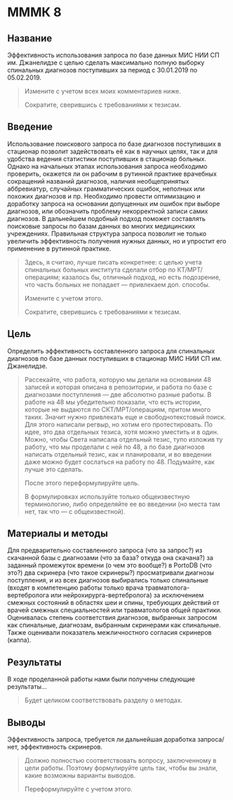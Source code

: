 # МММК 8

## Название

Эффективность использования запроса по базе данных МИС НИИ СП им. Джанелидзе с целью сделать максимально полную выборку спинальных диагнозов поступивших за период с 30.01.2019 по 05.02.2019.

> Измените с учетом всех моих комментариев ниже.
>
> Сократите, сверившись с требованиями к тезисам.

## Введение

Использование поискового запроса по базе диагнозов поступивших в стационар позволит задействовать её как в научных целях, так и для удобства ведения статистики поступивших в стационар больных. Однако на начальных этапах использования запроса необходимо проверить, окажется ли он рабочим в рутинной практике врачебных сокращений названий диагнозов, наличия необщепринятых аббревиатур, случайных грамматических ошибок, неполных или похожих диагнозов и пр. Необходимо провести оптимизацию и доработку запроса на основании допущенных им ошибок при выборе диагнозов, или обозначить проблему некорректной записи самих диагнозов. В дальнейшем подобный подход поможет составлять поисковые запросы по базам данных во многих медицинских учреждениях. Правильная структура запроса позволит не только увеличить эффективность получения нужных данных, но и упростит его применение в рутинной практике.

> Здесь, я считаю, лучше писать конкретнее: с целью учета спинальных больных института сделали отбор по КТ/МРТ/операциям; казалось бы, отличный подход, но есть подозрение, что часть больных не попадает — привлекаем доп. способы.
>
> Измените с учетом этого.
>
> Сократите, сверившись с требованиями к тезисам.

## Цель

Определить эффективность составленного запроса для спинальных диагнозов по базе данных поступивших в стационар МИС НИИ СП им. Джанелидзе.

> Рассекайте, что работа, которую мы делали на основании 48 записей и которая описана в репозитории, и работа по базе с диагнозами поступления — две абсолютно разные работы. В работе на 48 мы убедительно показали, что есть истории, которые не выдаются по СКТ/МРТ/операциям, притом много таких. Значит нужно привлекать еще и свободнотекстовый поиск. Для этого написали регвыр, но хотим его протестировать. По идее, это два отдельных тезиса, хотя можно уместить и в один. Можно, чтобы Света написала отдельный тезис, тупо изложив ту работу, что мы проделали с ней по 48, а по базе диагнозов написать отдельный тезис, как и планировали, и во введении даже можно будет сослаться на работу по 48. Подумайте, как лучше это сделать.
>
> После этого переформулируйте цель.
>
> В формулировках используйте только общеизвестную терминологию, либо определяйте ее во введении (но места там нет, так что — с общеизвестной).

## Материалы и методы

Для предварительно составленного запроса (что за запрос?) из скачанной базы с диагнозами (что за база? откуда она скачана?) за заданный промежуток времени (о чем это вообще?) в PortoDB (что это?) два скринера (что такое скринеры?) просматривали диагнозы поступления, и из всех диагнозов выбирались только спинальные (входят в компетенцию работы только врача травматолога-вертебролога или нейрохирурга-вертебролога) за исключением смежных состояний в областях шеи и спины, требующих действий от врачей смежных специальностей или травматологов общей практики. Оценивалась степень соответствия диагнозов, выбранных запросом как спинальные, диагнозам, выбранным скринерами как спинальные. Также оценивали показатель межличностного согласия скринеров (каппа).

## Результаты

В ходе проделанной работы нами были получены следующие результаты...

> Будет целиком соответствовать разделу о методах.

## Выводы

Эффективность запроса, требуется ли дальнейшая доработка запроса/нет, эффективность скринеров.

> Должно полностью соответствовать вопросу, заключенному в цели работы. Поэтому формулируйте цель так, чтобы вы знали, какие возможны варианты выводов.
>
> Переформулируйте с учетом этого.

